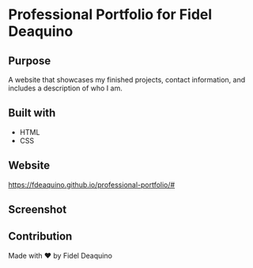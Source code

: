 # Professional Portfolio for Fidel Deaquino

## Purpose
A website that showcases my finished projects, contact information, and includes a description of who I am. 

## Built with
* HTML
* CSS

## Website
https://fdeaquino.github.io/professional-portfolio/#

## Screenshot

## Contribution
Made with ❤️ by Fidel Deaquino